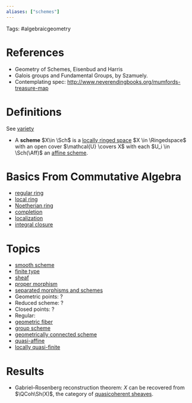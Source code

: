 ```yaml
---
aliases: ["schemes"]
---
```


Tags: #algebraicgeometry 

# References

- Geometry of Schemes, Eisenbud and Harris
- Galois groups and Fundamental Groups, by Szamuely.
- Contemplating spec: <http://www.neverendingbooks.org/mumfords-treasure-map>

# Definitions
See [variety](variety.md)

- A **scheme** $X\in \Sch$ is a [locally ringed space](locally%20ringed%20space) $X \in \Ringedspace$ with an open cover $\mathcal{U} \covers X$ with each $U_i \in \Sch(\Aff)$ an [affine scheme](affine%20scheme.md).

# Basics From Commutative Algebra

- [regular ring](regular%20ring)
- [local ring](local%20ring)
- [Noetherian ring](Noetherian%20ring)
- [completion](completion.md)
- [localization](localization.md)
- [integral closure](integral%20closure)

# Topics

- [smooth scheme](smooth%20scheme)
- [finite type](finite%20type)
- [sheaf](sheaf.md)
- [proper morphism](proper%20morphism)
- [separated morphisms and schemes](separated)
- Geometric points: ?
- Reduced scheme: ?
- Closed points: ?
- Regular: 
- [geometric fiber](geometric%20fiber)
- [group scheme](group%20scheme.md)
- [geometrically connected scheme](geometrically%20connected%20scheme)
- [quasi-affine](quasi-affine)
- [locally quasi-finite](locally%20quasi-finite)

# Results

- Gabriel–Rosenberg reconstruction theorem: $X$ can be recovered from $\QCoh\Sh(X)$, the category of [quasicoherent sheaves](quasicoherent%20sheaf.md).